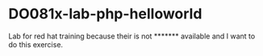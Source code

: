 # DO081x-lab-php-helloworld
Lab for red hat training because their is not ******* available and I want to do this exercise.
